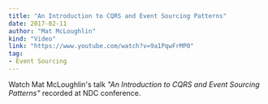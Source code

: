 ```yaml
---
title: "An Introduction to CQRS and Event Sourcing Patterns"
date: 2017-02-11
author: "Mat McLoughlin"
kind: "Video"
link: "https://www.youtube.com/watch?v=9a1PqwFrMP0"
tag:
- Event Sourcing
---
```


Watch Mat McLoughlin's talk _"An Introduction to CQRS and Event Sourcing Patterns"_ recorded at NDC conference.

<!-- more -->

<YouTube id="zaa6FUYIQM"></YouTube>
